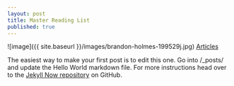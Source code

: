 ```yaml
---
layout: post
title: Master Reading List
published: true
---
```


![image]({{ site.baseurl }}/images/brandon-holmes-199529j.jpg)
[Articles](https://falconblack.github.io/articles/)

The easiest way to make your first post is to edit this one. Go into /_posts/ and update the Hello World markdown file. For more instructions head over to the [Jekyll Now repository](https://github.com/barryclark/jekyll-now) on GitHub.
